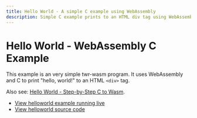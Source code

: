```yaml
---
title: Hello World - A simple C example using WebAssembly
description: Simple C example prints to an HTML div tag using WebAssembly with twr-wasm
---
```


# Hello World - WebAssembly C Example
This example is an very simple twr-wasm program.  It uses WebAssembly and C to print "hello, world!" to an HTML `<div>` tag.

Also see: [Hello World - Step-by-Step C to Wasm](../gettingstarted/helloworld.md).

- [View helloworld example running live](/examples/dist/helloworld/index.html)
- [View helloworld source code](https://github.com/twiddlingbits/twr-wasm/tree/main/examples/helloworld)


 